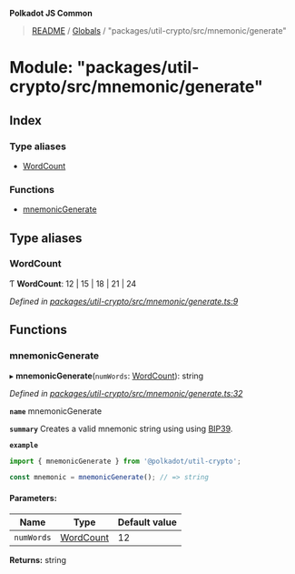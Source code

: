 **Polkadot JS Common**

> [README](../README.md) / [Globals](../globals.md) / "packages/util-crypto/src/mnemonic/generate"

# Module: "packages/util-crypto/src/mnemonic/generate"

## Index

### Type aliases

* [WordCount](_packages_util_crypto_src_mnemonic_generate_.md#wordcount)

### Functions

* [mnemonicGenerate](_packages_util_crypto_src_mnemonic_generate_.md#mnemonicgenerate)

## Type aliases

### WordCount

Ƭ  **WordCount**: 12 \| 15 \| 18 \| 21 \| 24

*Defined in [packages/util-crypto/src/mnemonic/generate.ts:9](https://github.com/polkadot-js/common/blob/ce964d2f/packages/util-crypto/src/mnemonic/generate.ts#L9)*

## Functions

### mnemonicGenerate

▸ **mnemonicGenerate**(`numWords`: [WordCount](_packages_util_crypto_src_mnemonic_generate_.md#wordcount)): string

*Defined in [packages/util-crypto/src/mnemonic/generate.ts:32](https://github.com/polkadot-js/common/blob/ce964d2f/packages/util-crypto/src/mnemonic/generate.ts#L32)*

**`name`** mnemonicGenerate

**`summary`** Creates a valid mnemonic string using using [BIP39](https://github.com/bitcoin/bips/blob/master/bip-0039.mediawiki).

**`example`** 
<BR>

```javascript
import { mnemonicGenerate } from '@polkadot/util-crypto';

const mnemonic = mnemonicGenerate(); // => string
```

#### Parameters:

Name | Type | Default value |
------ | ------ | ------ |
`numWords` | [WordCount](_packages_util_crypto_src_mnemonic_generate_.md#wordcount) | 12 |

**Returns:** string

